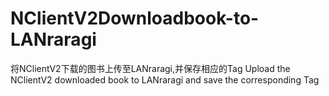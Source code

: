 # NClientV2Downloadbook-to-LANraragi
将NClientV2下载的图书上传至LANraragi,并保存相应的Tag
Upload the NClientV2 downloaded book to LANraragi and save the corresponding Tag

